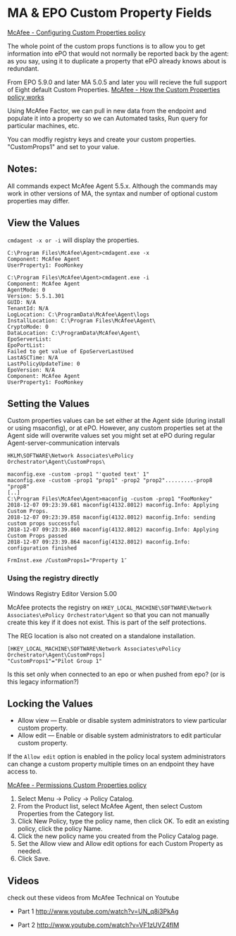 # MA & EPO Custom Property Fields 

[McAfee - Configuring Custom Properties policy](https://docs.mcafee.com/bundle/agent-5.0.6-product-guide-epolicy-orchestrator/page/GUID-DE594B53-0CEF-4FDD-8339-745A913FD724.html)

The whole point of the custom props functions is to allow you to get information into ePO that would not normally be reported back by the agent: as you say, using it to duplicate a property that ePO already knows about is redundant.

From EPO 5.9.0 and later MA	5.0.5 and later you will recieve the full support of Eight default Custom Properties. [McAfee - How the Custom Properties policy works ](https://docs.mcafee.com/bundle/agent-5.5.1-product-guide-epolicy-orchestrator/page/GUID-DE594B53-0CEF-4FDD-8339-745A913FD724.html)

Using McAfee Factor, we can pull in new data from the endpoint and populate it into a property so we can Automated tasks, Run query for particular machines, etc. 

You can modfiy registry keys and create your custom properties. "CustomProps1" and set to your value.

## Notes:

All commands expect McAfee Agent 5.5.x. Although the commands may work in other versions of MA, the syntax and number of optional custom properties may differ.

## View the Values

`cmdagent -x or -i` will display the properties.

```shell
C:\Program Files\McAfee\Agent>cmdagent.exe -x
Component: McAfee Agent
UserProperty1: FooMonkey

C:\Program Files\McAfee\Agent>cmdagent.exe -i
Component: McAfee Agent
AgentMode: 0
Version: 5.5.1.301
GUID: N/A
TenantId: N/A
LogLocation: C:\ProgramData\McAfee\Agent\logs
InstallLocation: C:\Program Files\McAfee\Agent\
CryptoMode: 0
DataLocation: C:\ProgramData\McAfee\Agent\
EpoServerList:
EpoPortList:
Failed to get value of EpoServerLastUsed
LastASCTime: N/A
LastPolicyUpdateTime: 0
EpoVersion: N/A
Component: McAfee Agent
UserProperty1: FooMonkey
```



## Setting the Values

Custom properties values can be set either at the Agent side (during install or using msaconfig), or at ePO. However, any custom properties set at the Agent side will overwrite values set you might set at ePO during regular Agent-server-communication intervals


```
HKLM\SOFTWARE\Network Associates\ePolicy Orchestrator\Agent\CustomProps\
``` 

```shell
maconfig.exe -custom -prop1 "'quoted text' 1"
maconfig.exe -custom -prop1 "prop1" -prop2 "prop2".........-prop8 "prop8"
[..]
C:\Program Files\McAfee\Agent>maconfig -custom -prop1 "FooMonkey"
2018-12-07 09:23:39.681 maconfig(4132.8012) maconfig.Info: Applying Custom Props.
2018-12-07 09:23:39.858 maconfig(4132.8012) maconfig.Info: sending custom props successful
2018-12-07 09:23:39.860 maconfig(4132.8012) maconfig.Info: Applying Custom Props passed
2018-12-07 09:23:39.864 maconfig(4132.8012) maconfig.Info: configuration finished
```

```
FrmInst.exe /CustomProps1="Property 1″
```

### Using the registry directly

Windows Registry Editor Version 5.00

McAfee protects the registry on `HKEY_LOCAL_MACHINE\SOFTWARE\Network Associates\ePolicy Orchestrator\Agent` so that you can not manually create this key if it does not exist. This is part of the self protections. 

The REG location is also not created on a standalone installation. 

```
[HKEY_LOCAL_MACHINE\SOFTWARE\Network Associates\ePolicy Orchestrator\Agent\CustomProps]
"CustomProps1"="Pilot Group 1"
```

Is this set only when connected to an epo or when pushed from epo? (or is this legacy information?)


## Locking the Values

* Allow view — Enable or disable system administrators to view particular custom property.
* Allow edit — Enable or disable system administrators to edit particular custom property.

If the `Allow edit` option is enabled in the policy local system administrators can change a custom property multiple times on an endpoint they have access to.

[McAfee - Permissions Custom Properties policy](https://docs.mcafee.com/bundle/agent-5.0.6-product-guide-epolicy-orchestrator/page/GUID-4F73953C-503E-46D1-90E4-270BD483D49D.html)

1. Select Menu → Policy → Policy Catalog.
2. From the Product list, select McAfee Agent, then select Custom Properties from the Category list.
3. Click New Policy, type the policy name, then click OK. To edit an existing policy, click the policy Name.
4. Click the new policy name you created from the Policy Catalog page.
5. Set the Allow view and Allow edit options for each Custom Property as needed.
6. Click Save.

## Videos

check out these videos from McAfee Technical on Youtube

* Part 1 <http://www.youtube.com/watch?v=UN_q8i3PkAg>

* Part 2 <http://www.youtube.com/watch?v=VF1zUVZ4fIM>
